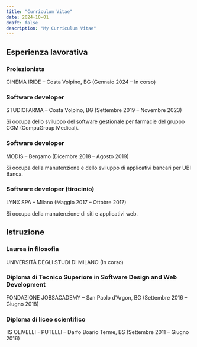 ```yaml
---
title: "Curriculum Vitae"
date: 2024-10-01
draft: false
description: "My Curriculum Vitae"
---
```


## Esperienza lavorativa

### Proiezionista

CINEMA IRIDE – Costa Volpino, BG (Gennaio 2024 – In corso)

### Software developer

STUDIOFARMA – Costa Volpino, BG (Settembre 2019 – Novembre 2023)

Si occupa dello sviluppo del software gestionale per farmacie del gruppo CGM (CompuGroup Medical).

### Software developer

MODIS – Bergamo (Dicembre 2018 – Agosto 2019)

Si occupa della manutenzione e dello sviluppo di applicativi bancari per UBI Banca.

### Software developer (tirocinio)

LYNX SPA – Milano (Maggio 2017 – Ottobre 2017)

Si occupa della manutenzione di siti e applicativi web.

## Istruzione

### Laurea in filosofia
UNIVERSITÀ DEGLI STUDI DI MILANO (In corso)

### Diploma di Tecnico Superiore in Software Design and Web Development
FONDAZIONE JOBSACADEMY – San Paolo d'Argon, BG (Settembre 2016 – Giugno 2018)

### Diploma di liceo scientifico
IIS OLIVELLI - PUTELLI – Darfo Boario Terme, BS (Settembre 2011 – Giugno 2016)
